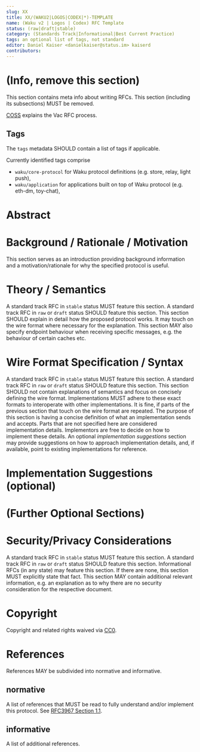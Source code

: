 ```yaml
---
slug: XX
title: XX/(WAKU2|LOGOS|CODEX|*)-TEMPLATE
name: (Waku v2 | Logos | Codex) RFC Template
status: (raw|draft|stable)
category: (Standards Track|Informational|Best Current Practice)
tags: an optional list of tags, not standard
editor: Daniel Kaiser <danielkaiser@status.im> kaiserd
contributors:
---
```


# (Info, remove this section)

This section contains meta info about writing RFCs.
This section (including its subsections) MUST be removed.

[COSS](https://rfc.vac.dev/spec/1/) explains the Vac RFC process.

## Tags

The `tags` metadata SHOULD contain a list of tags if applicable.

Currently identified tags comprise

* `waku/core-protocol` for Waku protocol definitions (e.g. store, relay, light push),
* `waku/application` for applications built on top of Waku protocol (e.g. eth-dm, toy-chat),


# Abstract


# Background / Rationale / Motivation

This section serves as an introduction providing background information and a motivation/rationale for why the specified protocol is useful.

# Theory / Semantics

A standard track RFC in `stable` status MUST feature this section.
A standard track RFC in `raw` or `draft` status SHOULD feature this section.
This section SHOULD explain in detail how the proposed protocol works.
It may touch on the wire format where necessary for the explanation.
This section MAY also specify endpoint behaviour when receiving specific messages, e.g. the behaviour of certain caches etc.

# Wire Format Specification / Syntax

A standard track RFC in `stable` status MUST feature this section.
A standard track RFC in `raw` or `draft` status SHOULD feature this section.
This section SHOULD not contain explanations of semantics and focus on concisely defining the wire format.
Implementations MUST adhere to these exact formats to interoperate with other implementations.
It is fine, if parts of the previous section that touch on the wire format are repeated.
The purpose of this section is having a concise definition of what an implementation sends and accepts.
Parts that are not specified here are considered implementation details. Implementors are free to decide on how to implement these details.
An optional *implementation suggestions* section may provide suggestions on how to approach implementation details, and, if available, point to existing implementations for reference.

# Implementation Suggestions (optional)


# (Further Optional Sections)


# Security/Privacy Considerations

A standard track RFC in `stable` status MUST feature this section.
A standard track RFC in `raw` or `draft` status SHOULD feature this section.
Informational RFCs (in any state) may feature this section.
If there are none, this section MUST explicitly state that fact.
This section MAY contain additional relevant information, e.g. an explanation as to why there are no security consideration for the respective document.

# Copyright

Copyright and related rights waived via [CC0](https://creativecommons.org/publicdomain/zero/1.0/).

# References

References MAY be subdivided into normative and informative.

## normative
A list of references that MUST be read to fully understand and/or implement this protocol.
See [RFC3967 Section 1.1](https://datatracker.ietf.org/doc/html/rfc3967#section-1.1).

## informative
A list of additional references.


